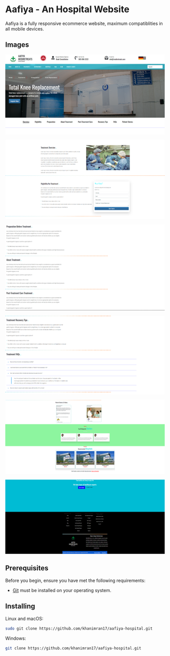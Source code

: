 # Aafiya - An Hospital Website

Aafiya is a fully responsive ecommerce website, maximum compatiblities in all mobile devices.

## Images

![Screenshot](ss1.png)

![Screenshot](ss2.png)

![Screenshot](ss3.png)

![Screenshot](ss4.png)

![Screenshot](ss5.png)

![Screenshot](ss6.png)

## Prerequisites

Before you begin, ensure you have met the following requirements:

* [Git](https://git-scm.com/downloads "Download Git") must be installed on your operating system.

## Installing

Linux and macOS:

```bash
sudo git clone https://github.com/khanimran17/aafiya-hospital.git
```

Windows:

```bash
git clone https://github.com/khanimran17/aafiya-hospital.git
```

